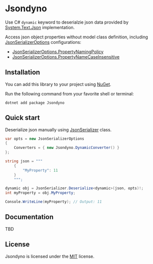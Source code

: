 # Jsondyno

Use C# ```dynamic``` keyword to deserialzie json data provided by [System.Text.Json](https://learn.microsoft.com/en-us/dotnet/standard/serialization/system-text-json/overview) implementation.

Access json object properties without model class definition, including [JsonSerializerOptions](https://learn.microsoft.com/en-us/dotnet/api/system.text.json.jsonserializeroptions) configurations:

- [JsonSerializerOptions.PropertyNamingPolicy](https://learn.microsoft.com/en-us/dotnet/api/system.text.json.jsonserializeroptions.propertynamingpolicy)
- [JsonSerializerOptions.PropertyNameCaseInsensitive](https://learn.microsoft.com/en-us/dotnet/api/system.text.json.jsonserializeroptions.propertynamecaseinsensitive)

## Installation

You can add this library to your project using [NuGet](http://www.nuget.org/).

Run the following command from your favorite shell or terminal:

```shell
dotnet add package Jsondyno
```

## Quick start

Deserialize json manually using [JsonSerializer](https://learn.microsoft.com/en-us/dotnet/api/system.text.json.jsonserializer) class.

```csharp
var opts = new JsonSerializerOptions
{
    Converters = { new Jsondyno.DynamicConverter() }
};

string json = """
    {
        "MyProperty": 11
    }
    """;

dynamic obj = JsonSerializer.Deserialize<dynamic>(json, opts)!;
int myProperty = obj.MyProperty;

Console.WriteLine(myProperty); // Output: 11
```

## Documentation

TBD

## License

Jsondyno is licensed under the [MIT](LICENSE) license.